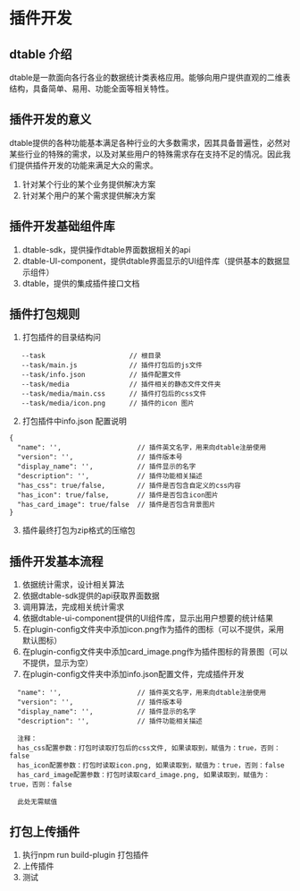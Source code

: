 # 插件开发

## dtable 介绍
dtable是一款面向各行各业的数据统计类表格应用。能够向用户提供直观的二维表结构，具备简单、易用、功能全面等相关特性。

## 插件开发的意义
dtable提供的各种功能基本满足各种行业的大多数需求，因其具备普遍性，必然对某些行业的特殊的需求，以及对某些用户的特殊需求存在支持不足的情况。因此我们提供插件开发的功能来满足大众的需求。
1. 针对某个行业的某个业务提供解决方案
2. 针对某个用户的某个需求提供解决方案

## 插件开发基础组件库

1. dtable-sdk，提供操作dtable界面数据相关的api
2. dtable-UI-component，提供dtable界面显示的UI组件库（提供基本的数据显示组件）
3. dtable，提供的集成插件接口文档

## 插件打包规则
1. 打包插件的目录结构问
```
   --task                     // 根目录         
   --task/main.js             // 插件打包后的js文件
   --task/info.json           // 插件配置文件
   --task/media               // 插件相关的静态文件文件夹
   --task/media/main.css      // 插件打包后的css文件
   --task/media/icon.png      // 插件的icon 图片
```

2. 打包插件中info.json 配置说明
   
```
{
  "name": '',                   // 插件英文名字，用来向dtable注册使用
  "version": '',                // 插件版本号
  "display_name": '',           // 插件显示的名字
  "description": '',            // 插件功能相关描述
  "has_css": true/false,        // 插件是否包含自定义的css内容
  "has_icon": true/false,       // 插件是否包含icon图片
  "has_card_image": true/false  // 插件是否包含背景图片
}

```

3. 插件最终打包为zip格式的压缩包

## 插件开发基本流程
1. 依据统计需求，设计相关算法
2. 依据dtable-sdk提供的api获取界面数据
3. 调用算法，完成相关统计需求
4. 依据dtable-ui-component提供的UI组件库，显示出用户想要的统计结果
5. 在plugin-config文件夹中添加icon.png作为插件的图标（可以不提供，采用默认图标）
6. 在plugin-config文件夹中添加card_image.png作为插件图标的背景图（可以不提供，显示为空）
7. 在plugin-config文件夹中添加info.json配置文件，完成插件开发
```
  "name": '',                   // 插件英文名字，用来向dtable注册使用
  "version": '',                // 插件版本号
  "display_name": '',           // 插件显示的名字
  "description": '',            // 插件功能相关描述

  注释：
  has_css配置参数：打包时读取打包后的css文件, 如果读取到，赋值为：true，否则：false
  has_icon配置参数：打包时读取icon.png, 如果读取到，赋值为：true，否则：false
  has_card_image配置参数：打包时读取card_image.png, 如果读取到，赋值为：true，否则：false

  此处无需赋值
```

## 打包上传插件
1. 执行npm run build-plugin 打包插件
2. 上传插件
3. 测试